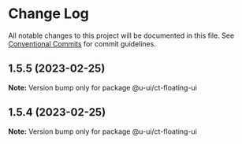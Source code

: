 # Change Log

All notable changes to this project will be documented in this file.
See [Conventional Commits](https://conventionalcommits.org) for commit guidelines.

## 1.5.5 (2023-02-25)

**Note:** Version bump only for package @u-ui/ct-floating-ui

## 1.5.4 (2023-02-25)

**Note:** Version bump only for package @u-ui/ct-floating-ui
